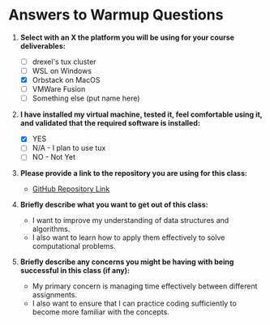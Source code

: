 # Answers to Warmup Questions

1. **Select with an X the platform you will be using for your course deliverables:**
   - [ ] drexel's tux cluster
   - [ ] WSL on Windows
   - [x] Orbstack on MacOS
   - [ ] VMWare Fusion
   - [ ] Something else (put name here)

2. **I have installed my virtual machine, tested it, feel comfortable using it, and validated that the required software is installed:**
   - [x] YES
   - [ ] N/A - I plan to use tux
   - [ ] NO - Not Yet

3. **Please provide a link to the repository you are using for this class:**
   - [GitHub Repository Link](https://github.com/tac786/CS283)

4. **Briefly describe what you want to get out of this class:**
   - I want to improve my understanding of data structures and algorithms. 
   - I also want to learn how to apply them effectively to solve computational problems.

5. **Briefly describe any concerns you might be having with being successful in this class (if any):**
   - My primary concern is managing time effectively between different assignments. 
   - I also want to ensure that I can practice coding sufficiently to become more familiar with the concepts.
